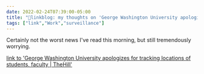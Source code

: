 ```yaml
---
date: 2022-02-24T07:39:00-05:00
title: "🔗linkblog: my thoughts on 'George Washington University apologizes for tracking locations of students, faculty | TheHill'"
tags: ["link","Work","surveillance"]
---
```

Certainly not the worst news I've read this morning, but still tremendously worrying.
 
[link to 'George Washington University apologizes for tracking locations of students, faculty | TheHill'](https://thehill.com/homenews/state-watch/594142-george-washington-university-apologizes-for-tracking-locations-of)
